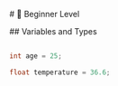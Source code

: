 \# 👶 Beginner Level



\## Variables and Types



```c

int age = 25;

float temperature = 36.6;



